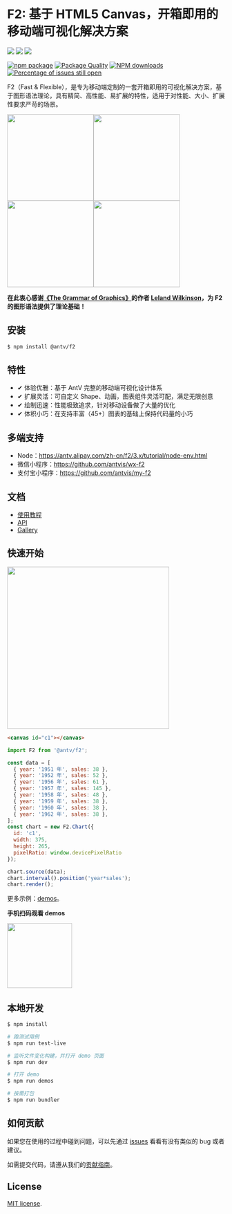 # F2: 基于 HTML5 Canvas，开箱即用的移动端可视化解决方案

[![](https://img.shields.io/travis/antvis/f2.svg)](https://travis-ci.org/antvis/f2)
![](https://img.shields.io/badge/language-javascript-red.svg)
![](https://img.shields.io/badge/license-MIT-000000.svg)

[![npm package](https://img.shields.io/npm/v/@antv/f2.svg)](https://www.npmjs.com/package/@antv/f2)
[![Package Quality](http://npm.packagequality.com/badge/@antv/f2.png)](http://packagequality.com/#?package=@antv/f2)
[![NPM downloads](http://img.shields.io/npm/dm/@antv/f2.svg)](https://npmjs.org/package/@antv/f2)
[![Percentage of issues still open](http://isitmaintained.com/badge/open/antvis/f2.svg)](http://isitmaintained.com/project/antvis/f2 "Percentage of issues still open")

F2（Fast & Flexible），是专为移动端定制的一套开箱即用的可视化解决方案，基于图形语法理论，具有精简、高性能、易扩展的特性，适用于对性能、大小、扩展性要求严苛的场景。

<img src="https://gw.alipayobjects.com/zos/rmsportal/wVwdXNiAQuoutCZYWnQh.gif" width="200"><img src="https://gw.alipayobjects.com/zos/rmsportal/CCJgoEHPhkRhYeNhSbHM.gif" width="200"><img src="https://gw.alipayobjects.com/zos/rmsportal/KumfgQonwUIWydfdgjhc.gif" width="200"><img src="https://gw.alipayobjects.com/zos/rmsportal/lXRXNwExVazcmpIJgbvR.gif" width="200">

**在此衷心感谢[《The Grammar of Graphics》](https://www.cs.uic.edu/~wilkinson/TheGrammarOfGraphics/GOG.html)的作者 [Leland Wilkinson](https://en.wikipedia.org/wiki/Leland_Wilkinson)，为 F2 的图形语法提供了理论基础！**

## 安装

```bash
$ npm install @antv/f2
```

## 特性

- ✔︎ 体验优雅：基于 AntV 完整的移动端可视化设计体系
- ✔︎ 扩展灵活：可自定义 Shape、动画，图表组件灵活可配，满足无限创意
- ✔︎ 绘制迅速：性能极致追求，针对移动设备做了大量的优化
- ✔︎ 体积小巧：在支持丰富（45+）图表的基础上保持代码量的小巧

## 多端支持

- Node：https://antv.alipay.com/zh-cn/f2/3.x/tutorial/node-env.html
- 微信小程序：https://github.com/antvis/wx-f2
- 支付宝小程序：https://github.com/antvis/my-f2

## 文档

- [使用教程](https://antv.alipay.com/zh-cn/f2/3.x/tutorial/index.html)
- [API](https://antv.alipay.com/zh-cn/f2/3.x/api/index.html)
- [Gallery](https://antv.alipay.com/zh-cn/f2/3.x/demo/index.html)

## 快速开始

<img src="https://gw.alipayobjects.com/zos/rmsportal/vNBNIGvCiIwqLwaYjWUy.png" width="375">

```html
<canvas id="c1"></canvas>
```

```js
import F2 from '@antv/f2';

const data = [
  { year: '1951 年', sales: 38 },
  { year: '1952 年', sales: 52 },
  { year: '1956 年', sales: 61 },
  { year: '1957 年', sales: 145 },
  { year: '1958 年', sales: 48 },
  { year: '1959 年', sales: 38 },
  { year: '1960 年', sales: 38 },
  { year: '1962 年', sales: 38 },
];
const chart = new F2.Chart({
  id: 'c1',
  width: 375,
  height: 265,
  pixelRatio: window.devicePixelRatio
});

chart.source(data);
chart.interval().position('year*sales');
chart.render();
```

更多示例：[demos](https://antv.alipay.com/zh-cn/f2/3.x/demo/index.html)。

**手机扫码观看 demos**

<img src="https://gw.alipayobjects.com/zos/rmsportal/nzlxIzUBlBRVGMyaZigG.png" style="width:150px;">  


## 本地开发

```bash
$ npm install

# 跑测试用例
$ npm run test-live

# 监听文件变化构建，并打开 demo 页面
$ npm run dev

# 打开 demo
$ npm run demos

# 按需打包
$ npm run bundler
```

## 如何贡献

如果您在使用的过程中碰到问题，可以先通过 [issues](https://github.com/antvis/f2/issues) 看看有没有类似的 bug 或者建议。

如需提交代码，请遵从我们的[贡献指南](https://github.com/antvis/f2/blob/master/CONTRIBUTING.md)。

## License

[MIT license](./LICENSE).
